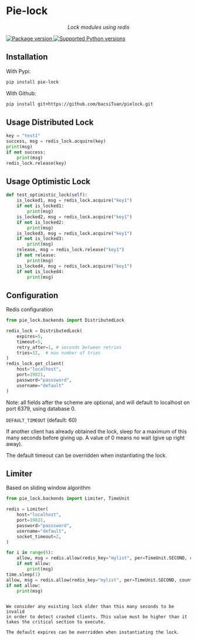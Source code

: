 # Pie-lock

<p align="center">
    <em>Lock modules using redis</em>
</p>
<a href="https://pypi.org/project/pie-lock" target="_blank">
    <img src="https://img.shields.io/pypi/v/fastapi?color=%2334D058&label=pypi%20package" alt="Package version">
</a>
<a href="https://pypi.org/project/pie-lock" target="_blank">
    <img src="https://img.shields.io/pypi/pyversions/fastapi.svg?color=%2334D058" alt="Supported Python versions">
</a>

## Installation
With Pypi:
``` bash
pip install pie-lock
```

With Github:
``` bash
pip install git+https://github.com/bacsiTuan/pielock.git
```

## Usage Distributed Lock
``` python
key = "test1"
success, msg = redis_lock.acquire(key)
print(msg)
if not success:
    print(msg)
redis_lock.release(key)
```

## Usage Optimistic Lock
``` python
def test_optimistic_lock(self):
    is_locked1, msg = redis_lock.acquire("key1")
    if not is_locked1:
        print(msg)
    is_locked2, msg = redis_lock.acquire("key1")
    if not is_locked2:
        print(msg)
    is_locked3, msg = redis_lock.acquire("key1")
    if not is_locked3:
        print(msg)
    release, msg = redis_lock.release("key1")
    if not release:
        print(msg)
    is_locked4, msg = redis_lock.acquire("key1")
    if not is_locked4:
        print(msg)
```
## Configuration

Redis configuration
``` python
from pie_lock.backends import DistributedLock

redis_lock = DistributedLock(
    expires=5,
    timeout=5,
    retry_after=1, # seconds between retries
    tries=32,  # max number of tries
)
redis_lock.get_client(
    host="localhost",
    port=19821,
    password="passsword",
    username="default"
)
```

Note: all fields after the scheme are optional, and will default to
localhost on port 6379, using database 0.


``DEFAULT_TIMEOUT`` (default: 60)

If another client has already obtained the lock, sleep for a maximum of
this many seconds before giving up. A value of 0 means no wait (give up
right away).

The default timeout can be overridden when instantiating the lock.

## Limiter
Based on sliding window algorithm
``` python
from pie_lock.backends import Limiter, TimeUnit

redis = Limiter(
    host="localhost",
    port=19821,
    password="passsword",
    username="default",
    socket_timeout=2,
)

for i in range(6):
    allow, msg = redis.allow(redis_key="mylist", per=TimeUnit.SECOND, count=2)
    if not allow:
        print(msg)
time.sleep(1)
allow, msg = redis.allow(redis_key="mylist", per=TimeUnit.SECOND, count=2)
if not allow:
    print(msg)
```

~~~~~~~~~~~~~~~~~~~~~~~~~~~~~~~~~

We consider any existing lock older than this many seconds to be invalid
in order to detect crashed clients. This value must be higher than it
takes the critical section to execute.

The default expires can be overridden when instantiating the lock.

~~~~~~~~~~~~~~~~~~~~~~~~~~~~~~~~~~~~~~
